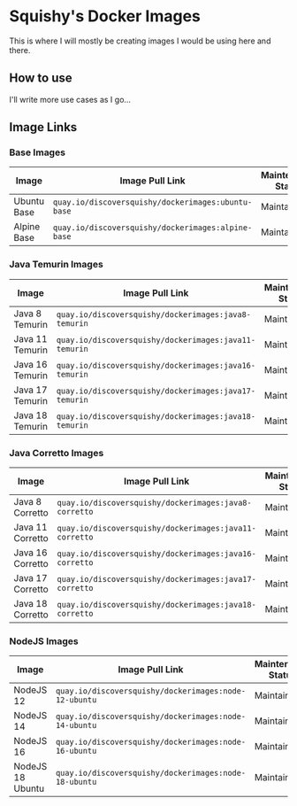 
# Squishy's Docker Images

This is where I will mostly be creating images I would be using here and there.

## How to use

I'll write more use cases as I go...

## Image Links
### Base Images

|Image|Image Pull Link|Maintenance Status|
|--|--|--|
|Ubuntu Base|`quay.io/discoversquishy/dockerimages:ubuntu-base`|Maintained|
|Alpine Base|`quay.io/discoversquishy/dockerimages:alpine-base`|Maintained|

### Java Temurin Images

|Image|Image Pull Link|Maintenance Status|
|--|--|--|
|Java 8 Temurin|`quay.io/discoversquishy/dockerimages:java8-temurin`|Maintained|
|Java 11 Temurin|`quay.io/discoversquishy/dockerimages:java11-temurin`|Maintained|
|Java 16 Temurin|`quay.io/discoversquishy/dockerimages:java16-temurin`|Maintained|
|Java 17 Temurin|`quay.io/discoversquishy/dockerimages:java17-temurin`|Maintained|
|Java 18 Temurin|`quay.io/discoversquishy/dockerimages:java18-temurin`|Maintained|

### Java Corretto Images

|Image|Image Pull Link|Maintenance Status|
|--|--|--|
|Java 8 Corretto|`quay.io/discoversquishy/dockerimages:java8-corretto`|Maintained|
|Java 11 Corretto|`quay.io/discoversquishy/dockerimages:java11-corretto`|Maintained|
|Java 16 Corretto|`quay.io/discoversquishy/dockerimages:java16-corretto`|Maintained|
|Java 17 Corretto|`quay.io/discoversquishy/dockerimages:java17-corretto`|Maintained|
|Java 18 Corretto|`quay.io/discoversquishy/dockerimages:java18-corretto`|Maintained|

### NodeJS Images

|Image|Image Pull Link|Maintenance Status|
|--|--|--|
|NodeJS 12|`quay.io/discoversquishy/dockerimages:node-12-ubuntu`|Maintained|
|NodeJS 14|`quay.io/discoversquishy/dockerimages:node-14-ubuntu`|Maintained|
|NodeJS 16|`quay.io/discoversquishy/dockerimages:node-16-ubuntu`|Maintained|
|NodeJS 18 Ubuntu|`quay.io/discoversquishy/dockerimages:node-18-ubuntu`|Maintained|